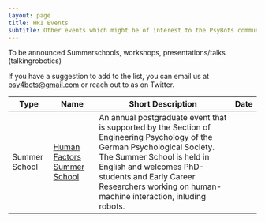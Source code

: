 ```yaml
---
layout: page
title: HRI Events
subtitle: Other events which might be of interest to the PsyBots community
---
```


To be announced
Summerschools, workshops, presentations/talks (talkingrobotics)

If you have a suggestion to add to the list, you can email us at psy4bots@gmail.com or reach out to as on Twitter.

| **Type** | **Name**                                 | **Short Description**  |   **Date**     |
|-------------------|------------------------------------------|----------------------------------------------|--------------------|
| Summer School | [Human Factors Summer School](https://summerschoolhumanfactors.wordpress.com/)             |  An annual postgraduate event that is supported by the Section of Engineering Psychology of the German Psychological Society. The Summer School is held in English and welcomes PhD-students and Early Career Researchers working on human-machine interaction, inluding robots. |
